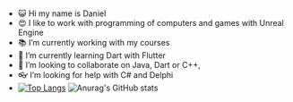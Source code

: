 ###

- :smiley_cat: Hi my name is Daniel
- :heart_eyes: I like to work with programming of computers and games with Unreal Engine
- :books: I’m currently working with my courses
- 🌱 I’m currently learning Dart with Flutter
- :crown: I’m looking to collaborate on Java, Dart or C++, 
- :eyeglasses: I’m looking for help with C# and Delphi
- [![Top Langs](https://github-readme-stats.vercel.app/api/top-langs/?username=Daniel-Fonseca-da-Silva&langs_count=20&hide=makefile)](https://github.com/Daniel-Fonseca-da-Silva/github-readme-stats)
![Anurag's GitHub stats](https://github-readme-stats.vercel.app/api?username=Daniel-Fonseca-da-Silva&theme=tokyonight&show_icons=true)
